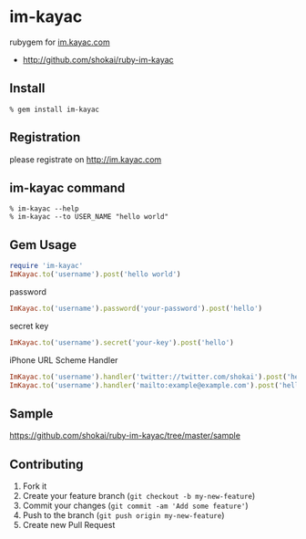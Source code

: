 im-kayac
========
rubygem for [im.kayac.com](http://im.kayac.com)

* http://github.com/shokai/ruby-im-kayac


Install
-------

    % gem install im-kayac


Registration
------------
please registrate on http://im.kayac.com


im-kayac command
----------------

    % im-kayac --help
    % im-kayac --to USER_NAME "hello world"


Gem Usage
---------

```ruby
require 'im-kayac'
ImKayac.to('username').post('hello world')
```

password
```ruby
ImKayac.to('username').password('your-password').post('hello')
```

secret key
```ruby
ImKayac.to('username').secret('your-key').post('hello')
```

iPhone URL Scheme Handler
```ruby
ImKayac.to('username').handler('twitter://twitter.com/shokai').post('he is')  # => open twitter
ImKayac.to('username').handler('mailto:example@example.com').post('hello')
```


Sample
------
https://github.com/shokai/ruby-im-kayac/tree/master/sample


Contributing
------------

1. Fork it
2. Create your feature branch (`git checkout -b my-new-feature`)
3. Commit your changes (`git commit -am 'Add some feature'`)
4. Push to the branch (`git push origin my-new-feature`)
5. Create new Pull Request
